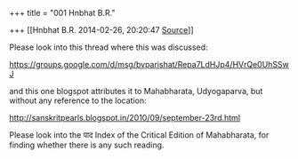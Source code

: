 +++
title = "001 Hnbhat B.R."

+++
[[Hnbhat B.R.	2014-02-26, 20:20:47 [Source](https://groups.google.com/g/samskrita/c/-czhLVoF21g)]]



Please look into this thread where this was discussed:

  

<https://groups.google.com/d/msg/bvparishat/Repa7LdHJp4/HVrQe0UhSSwJ>  

  

and this one blogspot attributes it to Mahabharata, Udyogaparva, but without any reference to the location:

  

<http://sanskritpearls.blogspot.in/2010/09/september-23rd.html>  

  

Please look into the पाद Index of the Critical Edition of Mahabharata, for finding whether there is any such reading.

  

  

